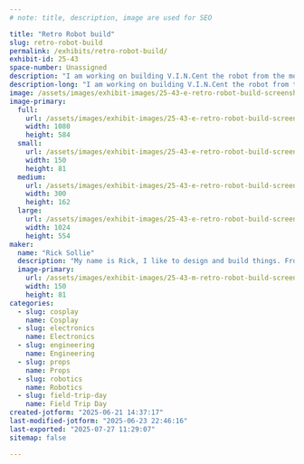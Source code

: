 ```yaml
---
# note: title, description, image are used for SEO

title: "Retro Robot build"
slug: retro-robot-build
permalink: /exhibits/retro-robot-build/
exhibit-id: 25-43
space-number: Unassigned
description: "I am working on building V.I.N.Cent the robot from the movie The Black Hole."
description-long: "I am working on building V.I.N.Cent the robot from the movie The Black Hole. This is a work in progress, so you will get to see all the inner workings, the mechanisms that make him tick!   From articulate eyes to telescoping feet you will get to see the mechanisms making the movements, instead of movie props that rely on human manipulation and CGI."
image: /assets/images/exhibit-images/25-43-e-retro-robot-build-screenshot-20250621-141405-638-5852-300x162.png
image-primary: 
  full:
    url: /assets/images/exhibit-images/25-43-e-retro-robot-build-screenshot-20250621-141405-638-5852-full.png
    width: 1080
    height: 584
  small:
    url: /assets/images/exhibit-images/25-43-e-retro-robot-build-screenshot-20250621-141405-638-5852-150x81.png
    width: 150
    height: 81
  medium:
    url: /assets/images/exhibit-images/25-43-e-retro-robot-build-screenshot-20250621-141405-638-5852-300x162.png
    width: 300
    height: 162
  large:
    url: /assets/images/exhibit-images/25-43-e-retro-robot-build-screenshot-20250621-141405-638-5852-1024x554.png
    width: 1024
    height: 554
maker: 
  name: "Rick Sollie"
  description: "My name is Rick, I like to design and build things. From vacuum formers to 3D printers and now onto robots. I sometimes stop working on a project to make a new tool just for that project. Or sometimes learn something new just to add a new feature. I enjoy building and learning about different ways to build things."
  image-primary:
    url: /assets/images/exhibit-images/25-43-m-retro-robot-build-screenshot-20250621-141405-638-150x81.png
    width: 150
    height: 81
categories: 
  - slug: cosplay
    name: Cosplay
  - slug: electronics
    name: Electronics
  - slug: engineering
    name: Engineering
  - slug: props
    name: Props
  - slug: robotics
    name: Robotics
  - slug: field-trip-day
    name: Field Trip Day
created-jotform: "2025-06-21 14:37:17"
last-modified-jotform: "2025-06-23 22:46:16"
last-exported: "2025-07-27 11:29:07"
sitemap: false

---
```


